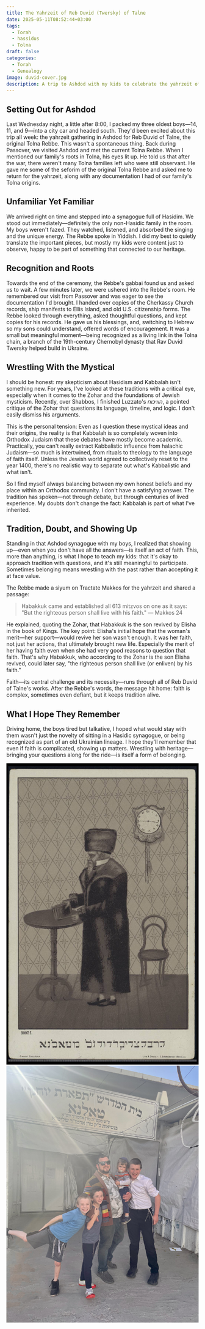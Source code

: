 ```yaml
---
title: The Yahrzeit of Reb Duvid (Twersky) of Talne
date: 2025-05-11T08:52:44+03:00
tags:
  - Torah
  - hassidus
  - Tolna
draft: false
categories:
  - Torah
  - Genealogy
image: duvid-cover.jpg
description: A trip to Ashdod with my kids to celebrate the yahrzeit of the original Tolna Rebbe tz"l.
---
```


## Setting Out for Ashdod

Last Wednesday night, a little after 8:00, I packed my three oldest boys—14, 11, and 9—into a city car and headed south. They'd been excited about this trip all week: the yahrzeit gathering in Ashdod for Reb Duvid of Talne, the original Tolna Rebbe. This wasn't a spontaneous thing. Back during Passover, we visited Ashdod and met the current Tolna Rebbe. When I mentioned our family's roots in Tolna, his eyes lit up. He told us that after the war, there weren't many Tolna families left who were still observant. He gave me some of the seforim of the original Tolna Rebbe and asked me to return for the yahrzeit, along with any documentation I had of our family's Tolna origins.

## Unfamiliar Yet Familiar

We arrived right on time and stepped into a synagogue full of Hasidim. We stood out immediately—definitely the only non-Hasidic family in the room. My boys weren't fazed. They watched, listened, and absorbed the singing and the unique energy. The Rebbe spoke in Yiddish. I did my best to quietly translate the important pieces, but mostly my kids were content just to observe, happy to be part of something that connected to our heritage.

## Recognition and Roots

Towards the end of the ceremony, the Rebbe's gabbai found us and asked us to wait. A few minutes later, we were ushered into the Rebbe's room. He remembered our visit from Passover and was eager to see the documentation I'd brought. I handed over copies of the Cherkassy Church records, ship manifests to Ellis Island, and old U.S. citizenship forms. The Rebbe looked through everything, asked thoughtful questions, and kept copies for his records. He gave us his blessings, and, switching to Hebrew so my sons could understand, offered words of encouragement. It was a small but meaningful moment—being recognized as a living link in the Tolna chain, a branch of the 19th-century Chernobyl dynasty that Rav Duvid Twersky helped build in Ukraine.

## Wrestling With the Mystical

I should be honest: my skepticism about Hasidism and Kabbalah isn't something new. For years, I've looked at these traditions with a critical eye, especially when it comes to the Zohar and the foundations of Jewish mysticism. Recently, over Shabbos, I finished Luzzato's *הוויכוח*, a pointed critique of the Zohar that questions its language, timeline, and logic. I don't easily dismiss his arguments.

This is the personal tension: Even as I question these mystical ideas and their origins, the reality is that Kabbalah is so completely woven into Orthodox Judaism that these debates have mostly become academic. Practically, you can't really extract Kabbalistic influence from halachic Judaism—so much is intertwined, from rituals to theology to the language of faith itself. Unless the Jewish world agreed to collectively reset to the year 1400, there's no realistic way to separate out what's Kabbalistic and what isn't.

So I find myself always balancing between my own honest beliefs and my place within an Orthodox community. I don't have a satisfying answer. The tradition has spoken—not through debate, but through centuries of lived experience. My doubts don't change the fact: Kabbalah is part of what I've inherited.

## Tradition, Doubt, and Showing Up

Standing in that Ashdod synagogue with my boys, I realized that showing up—even when you don't have all the answers—is itself an act of faith. This, more than anything, is what I hope to teach my kids: that it's okay to approach tradition with questions, and it's still meaningful to participate. Sometimes belonging means wrestling with the past rather than accepting it at face value.

The Rebbe made a siyum on Tractate Makkos for the yahrzeit and shared a passage:

> Habakkuk came and established all 613 mitzvos on one as it says: "But the righteous person shall live with his faith."
> — Makkos 24

He explained, quoting the Zohar, that Habakkuk is the son revived by Elisha in the book of Kings. The key point: Elisha's initial hope that the woman's merit—her support—would revive her son wasn't enough. It was her faith, not just her actions, that ultimately brought new life. Especially the merit of her having faith even when she had very good reasons to question that faith. That's why Habakkuk, who according to the Zohar is the son Elisha revived, could later say, "the righteous person shall live (or enliven) by his faith."

Faith—its central challenge and its necessity—runs through all of Reb Duvid of Talne's works. After the Rebbe's words, the message hit home: faith is complex, sometimes even defiant, but it keeps tradition alive.

## What I Hope They Remember

Driving home, the boys tired but talkative, I hoped what would stay with them wasn't just the novelty of sitting in a Hasidic synagogue, or being recognized as part of an old Ukrainian lineage. I hope they'll remember that even if faith is complicated, showing up matters. Wrestling with heritage—bringing your questions along for the ride—is itself a form of belonging.

![R' Duvid of Tolne](duvid-tolna.jpg)
![In Front of the Tolna - Ashdod Synagogue on Passover](tolna-ashdod.jpg)
